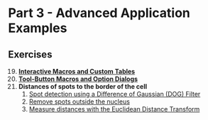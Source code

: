 # Part 3 - Advanced Application Examples

## Exercises

19. **[Interactive Macros and Custom Tables](./ex/ex19-01.md)**
20. **[Tool-Button Macros and Option Dialogs](./ex/ex20-01.md)**
21. **Distances of spots to the border of the cell**
    1. [Spot detection using a Difference of Gaussian (DOG) Filter](./ex/ex21-01.md)
    1. [Remove spots outside the nucleus](./ex/ex21-02.md)
    1. [Measure distances with the Euclidean Distance Transform](./ex/ex21-03.md)
